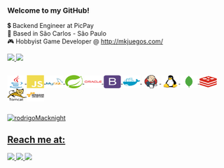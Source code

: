 ### Welcome to my GitHub!

 💲 Backend Engineer at PicPay  
 📍 Based in São Carlos - São Paulo  
 🎮 Hobbyist Game Developer @ http://mkjuegos.com/

<div>
  <a href="https://github.com/rodrigoMacknight">
  <img height="180em" src="https://github-readme-stats.vercel.app/api?username=rodrigoMacknight&show_icons=true&theme=dracula&include_all_commits=true&count_private=true"/>
  <img height="180em" src="https://github-readme-stats.vercel.app/api/top-langs/?username=rodrigoMacknight&layout=compact&langs_count=7&theme=dracula"/>
</div>
  
 ##
  
  <div style="display: inline_block">
     <img align="center" alt="java" height="30" width="40" src="https://raw.githubusercontent.com/devicons/devicon/master/icons/java/java-original.svg">
     <img align="center" alt="Js" height="30" width="40" src="https://raw.githubusercontent.com/devicons/devicon/master/icons/javascript/javascript-plain.svg">
     <img align="center" alt="mysql" height="30" width="40" src="https://raw.githubusercontent.com/devicons/devicon/master/icons/mysql/mysql-original-wordmark.svg">
     <img align="center" alt="spring" height="30" width="40" src="https://raw.githubusercontent.com/devicons/devicon/master/icons/spring/spring-original.svg">
     <img align="center" alt="oracle" height="30" width="40" src="https://raw.githubusercontent.com/devicons/devicon/master/icons/oracle/oracle-original.svg">
     <img align="center" alt="bootstrap" height="30" width="40" src="https://raw.githubusercontent.com/devicons/devicon/master/icons/bootstrap/bootstrap-plain.svg">
    <img align="center" alt="docker" height="30" width="40" src="https://raw.githubusercontent.com/devicons/devicon/master/icons/docker/docker-plain.svg">
    <img align="center" alt="jenkins" height="30" width="40" src="https://raw.githubusercontent.com/devicons/devicon/master/icons/jenkins/jenkins-original.svg">
    <img align="center" alt="jenkins" height="30" width="40" src="https://raw.githubusercontent.com/devicons/devicon/master/icons/linux/linux-original.svg">
    <img align="center" alt="mongodb" height="30" width="40" src="https://raw.githubusercontent.com/devicons/devicon/master/icons/mongodb/mongodb-plain.svg">
    <img align="center" alt="redis" height="30" width="40" src="https://raw.githubusercontent.com/devicons/devicon/master/icons/redis/redis-plain.svg">
    <img align="center" alt="tomcat" height="30" width="40" src="https://raw.githubusercontent.com/devicons/devicon/master/icons/tomcat/tomcat-original-wordmark.svg">
    <img align="center" alt="aws" height="30" width="40" src="https://raw.githubusercontent.com/devicons/devicon/master/icons/amazonwebservices/amazonwebservices-original-wordmark.svg">  
  </div>
  
  ##
  
  <img src="https://komarev.com/ghpvc/?username=rodrigoMacknight&color=red" alt="rodrigoMacknight"/>
  
  ## Reach me at:
  <a href="https://www.linkedin.com/in/rodrigo-macknight-a590a1121/">
    <img src="https://img.shields.io/badge/LinkedIn-0077B5?style=for-the-badge&logo=linkedin&logoColor=white">
  </a>
  <a href="https://www.instagram.com/llmacknightll/">
    <img src="https://img.shields.io/badge/Instagram-E4405F?style=for-the-badge&logo=instagram&logoColor=white">
  </a>
  <a href="mailto:rodrigo.macknight@gmail.com">
    <img src="https://img.shields.io/badge/Gmail-D14836?style=for-the-badge&logo=gmail&logoColor=white">
  </a>


